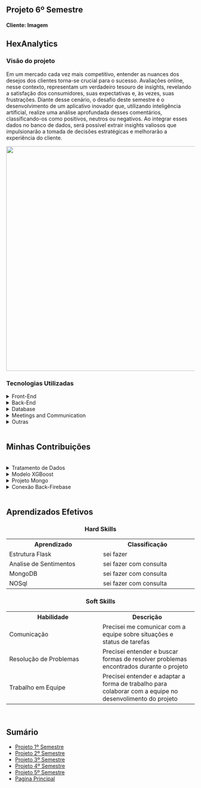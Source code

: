 <h2>Projeto 6º Semestre</h2>
<h4>Cliente: Imagem</h4>

<h2>HexAnalytics</h2>

<h3>Visão do projeto</h3>

<p>Em um mercado cada vez mais competitivo, entender as nuances dos desejos dos clientes torna-se crucial para o sucesso. Avaliações online, nesse contexto, representam um verdadeiro tesouro de insights, revelando a satisfação dos consumidores, suas expectativas e, às vezes, suas frustrações. Diante desse cenário, o desafio deste semestre é o desenvolvimento de um aplicativo inovador que, utilizando inteligência artificial, realize uma análise aprofundada desses comentários, classificando-os como positivos, neutros ou negativos. Ao integrar esses dados no banco de dados, será possível extrair insights valiosos que impulsionarão a tomada de decisões estratégicas e melhorarão a experiência do cliente.</p>

<p align="center">
  <img src="https://github.com/GroupHextech/HEXTECH-API6sem/blob/main/docs/images/Sprint4.gif" width="600">
</p>

<h3>Tecnologias Utilizadas</h3>

<details>
<summary>Front-End</summary>

* [React](https://pt-br.legacy.reactjs.org/)
* [HTML](https://www.w3schools.com/html/)
* [CSS](https://www.w3schools.com/css/)

</details>

<details>
<summary>Back-End</summary>

- [Python](https://www.python.org/)
- [Flask](https://flask.palletsprojects.com/en/3.0.x/)
- [Jupyter](https://jupyter.org/)
- [XGBoost](https://xgboost.readthedocs.io/en/stable/)
</details>

<details>
<summary>Database</summary>

- [MongoDB](https://www.mongodb.com/atlas)
- [Firebase](https://firebase.google.com/?hl=pt-br)
</details>

<details>
<summary>Meetings and Communication</summary>

- [Discord](https://discord.com/?msclkid=b4f5af84b8f811ecbd81c127a0ae68a7)
- [Whatsapp](https://www.whatsapp.com/)
- [Slack](https://slack.com/intl/pt-br/?msclkid=c00e628eb8f811ecaef374bb86d7f056)
</details>


<details>
    <summary>Outras</summary>
    <br>

- [GitHub](https://github.com/)
- [Git](https://github.com/)
</details>

<br>


<h2>Minhas Contribuições</h2>
<br>

<details>
    <summary>Tratamento de Dados</summary>
    <p>Para treinar um modelo de aprendizagem de maquino é preciso preparar o dado e ajudei a fazer os passos pelo qual nossa base de treino passa</p>
    
```
  # Cria uma nova coluna para classificar entre comentários positivos(2), negativos(0) ou neutros(1) com base na nota:
dataset['feeling'] = np.where(dataset['overall_rating'] < 3, 0, np.where(dataset['overall_rating'] == 3, 1, 2))

# Mostra os primeiros registros do dataset
print("Primeiros registros do dataset:")
print(tabulate(dataset.head(10), headers='keys', tablefmt='pipe'))

# Criação da instância do lematizador e das stopwords
lemmatizer = WordNetLemmatizer()
stop_words = set(stopwords.words('portuguese'))

# Lista para armazenar os textos pré-processados
preprocessed_texts = []

# Itera sobre cada texto no dataset para pré-processamento
for text in dataset['review_text']:
    # Verifica se o texto é uma string
    if isinstance(text, str):
        # Converte para minúsculas
        text = text.lower()
        # Remove acentos
        text = ''.join(char for char in unicodedata.normalize('NFKD', text) if unicodedata.category(char) != 'Mn')
        # Remove números usando expressão regular
        text = re.sub(r'\d+', '', text)
        # Remove caracteres especiais (incluindo emojis)
        text = re.sub(r'[^\w\s]', '', text)
        # Remove pontuação
        text = text.translate(str.maketrans('', '', string.punctuation))
        # Remove espaços extras
        text = re.sub(r'\s+', ' ', text).strip()
        # Tokenização
        tokens = word_tokenize(text)
        # Lematização e remoção de stopwords
        tokens = [lemmatizer.lemmatize(word) for word in tokens if word.isalpha() and word.lower() not in stop_words]
        # Junta os tokens em texto novamente
        preprocessed_text = ' '.join(tokens)
        # Adiciona o texto pré-processado à lista
        preprocessed_texts.append(preprocessed_text)
    else:
        preprocessed_texts.append("")

# Substitui os textos originais pelos textos já preparados para análise
dataset['review_text'] = preprocessed_texts
```  
</details>

<details>
    <summary>Modelo XGBoost</summary>
    <p>O maior foco do projeto é a aprendizagem de maquina em analise de sentimentos, a equipe pesquisou e testou varios modelos e eu fiquei responsavel pelo XGBoost, que acabou sendo usando na versão final</p>
    
```
# Cria uma instância do modelo XGBoost
xgboost = xgb.XGBClassifier()

# Especifica o número de folds para a validação cruzada
num_folds = 5

#  Cria um objeto StratifiedKFold para garantir que as classes estejam balanceadas em cada divisão
kfold = StratifiedKFold(n_splits=num_folds, shuffle=True, random_state=42)

# Lista para armazenar as pontuações de acurácia de cada divisão (fold)
accuracy_scores = []

# Realiza a validação cruzada
for train_index, test_index in kfold.split(X_ngrams, Y):
    # Separa os dados em conjuntos de treino e teste para esta divisão
    X_train, X_test = X_ngrams[train_index], X_ngrams[test_index]
    Y_train, Y_test = Y[train_index], Y[test_index]

    # Calcula os pesos de amostra com base nas classes
    class_weights = np.zeros(len(Y_train))
    class_counts = np.bincount(Y_train)
    for i in range(len(class_counts)):
        class_weights[Y_train == i] = len(Y_train) / class_counts[i]
    
    # Treina o modelo XGBoost com pesos de amostra
    xgboost.fit(X_train, Y_train, sample_weight=class_weights)
```
</details>

<details>
    <summary>Projeto Mongo</summary>
    <p>Nesse semestre fomos introduzidos a bancos de dados não relacionais, eu fiquei encarregado de criar nosso projeto no Mongo Atlas e a pagina da wiki de como começar a usar a ferramenta</p>
    
* [Wiki Mongo projeto](https://github.com/GroupHextech/HEXTECH-API6sem/wiki/Mongo)
    
</details>

<details>
    <summary>Conexão Back-Firebase</summary>
    <p>Fui responsavel pela primeira versão da conexão com firebase e a aplicação, onde ele buscava as credenciais localmente e conectava com o cliente</p>
    
```
    cred = credentials.Certificate(
        os.path.join(
            os.path.dirname(__file__),
            r"D:\\Codigos\\Fatec\\api6\\firebase\\hex-imagem-firebase-adminsdk-us6mv-b020efced9.json"
        )
    )

    firebase_app = firebase_admin.initialize_app(cred)

    def init_firestore():
        fclient = firestore.client(app=firebase_app)
        return fclient

    fbd = firestore.client()
```
</details>

<br>
<h2>Aprendizados Efetivos</h2>

<h3 align="center"> Hard Skills </h3>

<table align="center">
    <tr>
      <th width="300px">Aprendizado</th>
      <th width="300px">Classificação</th>
    </tr>
    <tr>
      <td>Estrutura Flask</td>
      <td>sei fazer</td>
    </tr>
    <tr>
      <td>Analise de Sentimentos</td>
      <td>sei fazer com consulta</td>
    </tr>
    <tr>
      <td>MongoDB</td>
      <td>sei fazer com consulta</td>
    </tr>
     <tr>
      <td>NOSql</td>
      <td>sei fazer com consulta</td>
    </tr>
</table>

<h3 align="center"> Soft Skills </h3>

<table align="center">
    <tr>
      <th width="300px">Habilidade</th>
      <th width="300px">Descrição</th>
    </tr>
    <tr>
      <td>Comunicação</td>
      <td>Precisei me comunicar com a equipe sobre situações e status de tarefas</td>
    </tr>
    <tr>
      <td>Resolução de Problemas</td>
      <td>Precisei entender e buscar formas de resolver problemas encontrados durante o projeto</td>
    </tr>
    <tr>
      <td>Trabalho em Equipe</td>
      <td>Precisei entender e adaptar a forma de trabalho para colaborar com a equipe no desenvolimento do projeto</td>
    </tr>
</table>


<br>

<h2>Sumário</h2>

* [Projeto 1º Semestre](https://github.com/AugustoTSantos/PortifolioApis/tree/main/1Semestre)
* [Projeto 2º Semestre](https://github.com/AugustoTSantos/PortifolioApis/tree/main/2Semestre)
* [Projeto 3º Semestre](https://github.com/AugustoTSantos/PortifolioApis/tree/main/3Semestre)
* [Projeto 4º Semestre](https://github.com/AugustoTSantos/PortifolioApis/tree/main/4Semestre)
* [Projeto 5º Semestre](https://github.com/AugustoTSantos/PortifolioApis/tree/main/5Semestre)
* [Pagina Principal](https://github.com/AugustoTSantos/PortifolioApis/blob/main/README.md)
